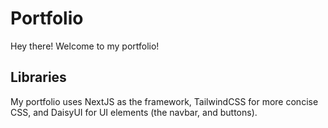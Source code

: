 # Portfolio
Hey there! Welcome to my portfolio!

## Libraries
My portfolio uses NextJS as the framework, TailwindCSS for more concise CSS, and DaisyUI for UI elements (the navbar, and buttons). 
